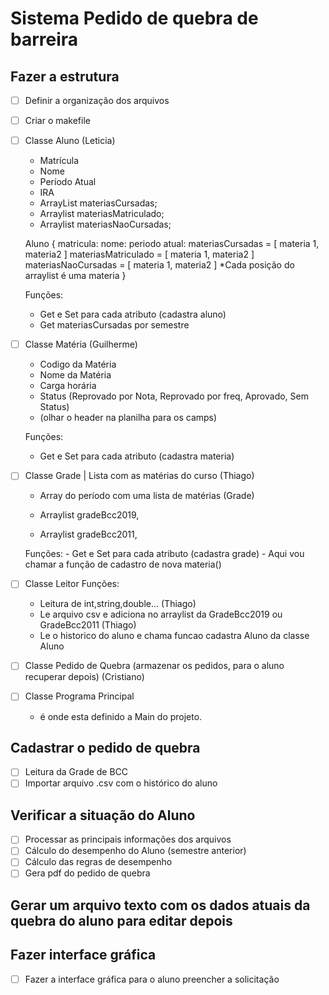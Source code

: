 # Sistema Pedido de quebra de barreira

## Fazer a estrutura

- [ ] Definir a organização dos arquivos
- [ ] Criar o makefile
- [ ] Classe Aluno (Leticia)
  - Matrícula
  - Nome
  - Período Atual
  - IRA
  - ArrayList materiasCursadas<materia>;
  - Arraylist materiasMatriculado<materia>;
  - Arraylist  materiasNaoCursadas<materia>;

  Aluno {
    matricula:
    nome:
    periodo atual:
    materiasCursadas = [ materia 1, materia2 ] 
    materiasMatriculado = [ materia 1, materia2 ] 
    materiasNaoCursadas = [ materia 1, materia2 ] 
    *Cada posição do arraylist é uma materia 
  }

  Funções:
  - Get e Set para cada atributo (cadastra aluno)
  - Get materiasCursadas por semestre

- [ ] Classe Matéria (Guilherme)
  - Codigo da Matéria 
  - Nome da Matéria
  - Carga horária
  - Status (Reprovado por Nota, Reprovado por freq, Aprovado, Sem Status)
  - (olhar o header na planilha para os camps)

  Funções:
  - Get e Set para cada atributo (cadastra materia)

- [ ] Classe Grade | Lista com as matérias do curso (Thiago)
    - Array do período com uma lista de matérias (Grade)
    
    - Arraylist gradeBcc2019<materia>,
    - Arraylist gradeBcc2011<materia>,
    
    Funções:
      - Get e Set para cada atributo (cadastra grade)
      - Aqui vou chamar a função de cadastro de nova materia()
    

- [ ] Classe Leitor 
    Funções:
    - Leitura de int,string,double... (Thiago)
    - Le arquivo csv e adiciona no arraylist da GradeBcc2019 ou GradeBcc2011 (Thiago)
    - Le o historico do aluno e chama funcao cadastra Aluno da classe Aluno

- [ ] Classe Pedido de Quebra (armazenar os pedidos, para o aluno recuperar depois) (Cristiano)

- [ ] Classe Programa Principal
    - é onde esta definido a Main do projeto.
## Cadastrar o pedido de quebra

- [ ] Leitura da Grade de BCC
- [ ] Importar arquivo .csv com o histórico do aluno

## Verificar a situação do Aluno

- [ ] Processar as principais informações dos arquivos
- [ ] Cálculo do desempenho do Aluno (semestre anterior)
- [ ] Cálculo das regras de desempenho
- [ ] Gera pdf do pedido de quebra

## Gerar um arquivo texto com os dados atuais da quebra do aluno para editar depois

## Fazer interface gráfica

- [ ] Fazer a interface gráfica para o aluno preencher a solicitação

